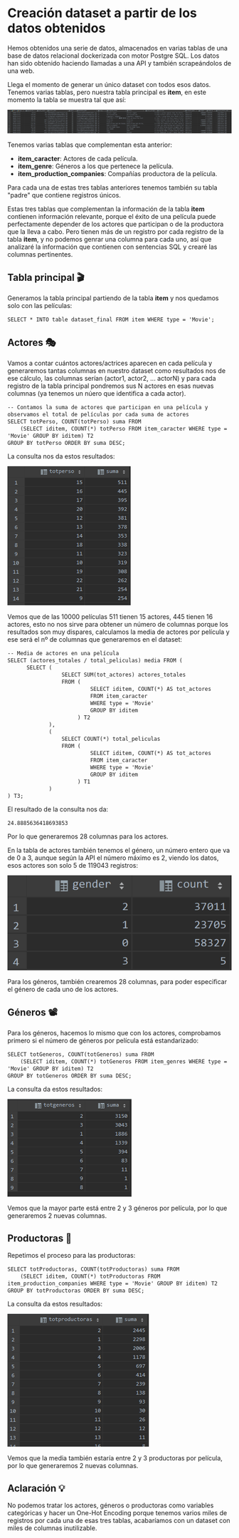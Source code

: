 # Creación dataset a partir de los datos obtenidos
Hemos obtenidos una serie de datos, almacenados en varias tablas de una base de datos relacional dockerizada con motor Postgre SQL. Los datos han sido obtenido haciendo llamadas a una API y también scrapeándolos de una web.

Llega el momento de generar un único dataset con todos esos datos. Tenemos varias tablas, pero nuestra tabla principal es **item**, en este momento la tabla se muestra tal que así:

![Tabla Item](img/1_tabla_item.PNG)

Tenemos varias tablas que complementan esta anterior:
- **item_caracter**: Actores de cada película.
- **item_genre**: Géneros a los que pertenece la película.
- **item_production_companies**: Compañías productora de la película.

Para cada una de estas tres tablas anteriores tenemos también su tabla "padre" que contiene registros únicos.

Estas tres tablas que complementan la información de la tabla **item** contienen información relevante, porque el éxito de una película puede perfectamente depender de los actores que participan o de la productora que la lleva a cabo. Pero tienen más de un registro por cada registro de la tabla **item**, y no podemos genrar una columna para cada uno, así que analizaré la información que contienen con sentencias SQL y crearé las columnas pertinentes.

## Tabla principal 🎬
Generamos la tabla principal partiendo de la tabla **item** y nos quedamos solo con las películas:
```
SELECT * INTO table dataset_final FROM item WHERE type = 'Movie';
```

## Actores 🎭
Vamos a contar cuántos actores/actrices aparecen en cada película y generaremos tantas columnas en nuestro dataset como resultados nos de ese cálculo, las columnas serían (actor1, actor2, ... actorN) y para cada registro de la tabla principal pondremos sus N actores en esas nuevas columnas (ya tenemos un núero que identifica a cada actor).
```
-- Contamos la suma de actores que participan en una película y observamos el total de películas por cada suma de actores
SELECT totPerso, COUNT(totPerso) suma FROM
    (SELECT iditem, COUNT(*) totPerso FROM item_caracter WHERE type = 'Movie' GROUP BY iditem) T2
GROUP BY totPerso ORDER BY suma DESC;
```

La consulta nos da estos resultados:

![Res consulta](img/2_contar_repeticiones_num_actores.PNG)

Vemos que de las 10000 películas 511 tienen 15 actores, 445 tienen 16 actores, esto no nos sirve para obtener un número de columnas porque los resultados son muy dispares, calculamos la media de actores por película y ese será el nº de columnas que generaremos en el dataset:

```
-- Media de actores en una película
SELECT (actores_totales / total_peliculas) media FROM (
      SELECT (
                 SELECT SUM(tot_actores) actores_totales
                 FROM (
                          SELECT iditem, COUNT(*) AS tot_actores
                          FROM item_caracter
                          WHERE type = 'Movie'
                          GROUP BY iditem
                      ) T2
             ),
             (
                 SELECT COUNT(*) total_peliculas
                 FROM (
                          SELECT iditem, COUNT(*) AS tot_actores
                          FROM item_caracter
                          WHERE type = 'Movie'
                          GROUP BY iditem
                      ) T1
             )
) T3;
```

El resultado de la consulta nos da:
```
24.8885636418693853
```

Por lo que generaremos 28 columnas para los actores.

En la tabla de actores también tenemos el género, un número entero que va de 0 a 3, aunque según la API el número máximo es 2, viendo los datos, esos actores son solo 5 de 119043 registros:

![Generos](img/5_contador_generos.PNG)

Para los géneros, también crearemos 28 columnas, para poder especificar el género de cada uno de los actores.

## Géneros 📽
Para los géneros, hacemos lo mismo que con los actores, comprobamos primero si el número de géneros por película está estandarizado:
```
SELECT totGeneros, COUNT(totGeneros) suma FROM
    (SELECT iditem, COUNT(*) totGeneros FROM item_genres WHERE type = 'Movie' GROUP BY iditem) T2
GROUP BY totGeneros ORDER BY suma DESC;
```
La consulta da estos resultados:

![Resultados](img/3_distr_generos.PNG)

Vemos que la mayor parte está entre 2 y 3 géneros por película, por lo que generaremos 2 nuevas columnas.

## Productoras 🏢
Repetimos el proceso para las productoras:
```
SELECT totProductoras, COUNT(totProductoras) suma FROM
    (SELECT iditem, COUNT(*) totProductoras FROM item_production_companies WHERE type = 'Movie' GROUP BY iditem) T2
GROUP BY totProductoras ORDER BY suma DESC;
```
La consulta da estos resultados:

![Productoras](img/4_distr_productoras.PNG)

Vemos que la media también estaría entre 2 y 3 productoras por película, por lo que generaremos 2 nuevas columnas.

## Aclaración 💡
No podemos tratar los actores, géneros o productoras como variables categóricas y hacer un One-Hot Encoding porque tenemos varios miles de registros por cada una de esas tres tablas, acabaríamos con un dataset con miles de columnas inutilizable.